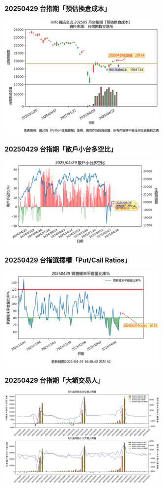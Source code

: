 ## 20250429 台指期「預估換倉成本」
![](images/txfcost.png)

## 20250429 台指期「散戶小台多空比」
![](images/bbiri.png)

## 20250429 台指選擇權「Put/Call Ratios」
![](images/pcratio.png)

## 20250429 台指期「大額交易人」
![](images/blocktrade.png)

